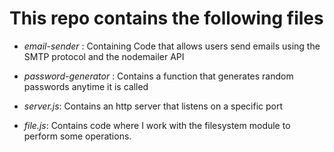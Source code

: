 # This repo contains the  following files

- *email-sender* : Containing Code that allows users send emails using the SMTP protocol and the nodemailer API

- *password-generator* : Contains a function that generates random passwords anytime it is called

- *server.js*: Contains an http server that listens on a specific port

- *file.js*: Contains code where I work with the filesystem module to perform some operations.